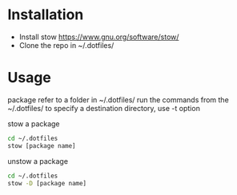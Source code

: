# Installation
- Install stow https://www.gnu.org/software/stow/
- Clone the repo in ~/.dotfiles/

# Usage
package refer to a folder in ~/.dotfiles/
run the commands from the ~/.dotfiles/
to specify a destination directory, use -t option

stow a package
```bash
cd ~/.dotfiles
stow [package name]
```
unstow a package
```bash
cd ~/.dotfiles
stow -D [package name]
```
